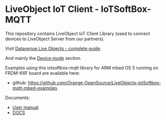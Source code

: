 LiveObject IoT Client - IoTSoftBox-MQTT
=======================================

This repository contains LiveObject IoT Client Library (used to connect devices to LiveObject Server from our partners).


Visit [Datavenue Live Objects - complete guide](https://liveobjects.orange-business.com/doc/html/lo_manual.html).

And mainly the [Device mode](https://liveobjects.orange-business.com/doc/html/lo_manual.html#MQTT_MODE_DEVICE) section.


Examples using this iotsoftbox-mqtt library for ARM mbed OS 5 running on FRDM-K6F board are available here:

* github: https://github.com/Orange-OpenSource/LiveObjects-iotSoftbox-mqtt-mbed-examples 


Documents:
* [User manual](./docs/liveobjects_starterkitv1.1.pdf)
* [DOCS](./docs/index.md)
